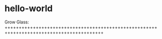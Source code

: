 # hello-world
Grow Glass:  
+++++++++++++++++++++++++++++++++++++++++++++++++++++++++++++++++++++++++++++++++++++++++